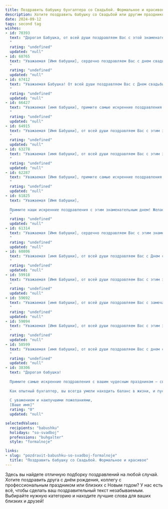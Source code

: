 ```yaml
---
title: Поздравить бабушку бухгалтера со Свадьбой. Формальное и красивое
description: Хотите поздравить бабушку со Свадьбой или другим праздником? Наш ИИ создаст незабываемое поздравление, а вы обязательно выделитесь среди других.  
date: 2024-09-12
tags: second tag
wishes:
- id: 70393
  text: "Дорогая Бабушка, от всей души поздравляем Вас с этой знаменательной датой – с Днем свадьбы! Желаем Вам крепкого здоровья, огромного счастья и безграничной любви. Пусть ваша жизнь всегда будет наполнена уютом, теплом и душевным покоем. Мы гордимся Вами и Вашим профессиональным талантом, ведь долгие годы Вы с блеском справлялись с работой бухгалтера.  Пусть каждый день приносит Вам радость и новые приятные моменты.
  "
  rating: "undefined"
  updated: "null"
- id: 68765
  text: "Уважаемая [Имя бабушки], сердечно поздравляем Вас с днем свадьбы! Желаем Вам крепкой любви, семейного благополучия и неизменного счастья! Пусть Ваша жизнь, как и Ваша бухгалтерская отчетность, всегда будет точной, прозрачной и процветающей!
  "
  rating: "undefined"
  updated: "null"
- id: 67412
  text: "Уважаемая Бабушка! От всей души поздравляем Вас с Днем свадьбы! Желаем крепкого здоровья, неиссякаемого счастья и благополучия на долгие годы. Пусть Ваша семейная жизнь будет полна любви, радости и взаимопонимания.
  "
  rating: "undefined"
  updated: "null"
- id: 66427
  text: "Уважаемая [имя бабушки], примите самые искренние поздравления с этой важной датой – вашей свадьбой! Пусть ваша жизнь будет наполнена счастьем, любовью, взаимопониманием и благополучием. Желаем вам крепкой семьи, долгих лет совместной жизни и радости от каждого прожитого дня!
  "
  rating: "undefined"
  updated: "null"
- id: 64915
  text: "Уважаемая [Имя Бабушки], от всей души поздравляем Вас с этим замечательным днем! Пусть Ваша свадьба станет символом крепкой любви, верности и семейного счастья. Желаем Вам долгих лет совместной жизни, наполненных радостью, взаимопониманием и заботой. Пусть Ваша профессия бухгалтера приносит Вам финансовое благополучие и стабильность, а в личной жизни царят гармония и тепло. Пусть каждый день будет наполнен любовью и счастьем!
  "
  rating: "undefined"
  updated: "null"
- id: 63278
  text: "Уважаемая [имя бабушки], от всей души поздравляем Вас с этим замечательным днем — днем Вашей свадьбы! Пусть эта дата станет символом Вашей долгой и счастливой семейной жизни, наполненной любовью, взаимопониманием и благополучием. Желаем Вам крепкого здоровья, оптимизма и всегда оставаться такой же мудрой, жизнерадостной и талантливой, как Вы есть!
  "
  rating: "undefined"
  updated: "null"
- id: 62287
  text: "Уважаемая [Имя бабушки], примите самые искренние поздравления с Днем свадьбы! Желаем Вам и Вашему супругу крепкой любви, семейного благополучия и долгих лет счастливой жизни вместе. Пусть Ваша семейная жизнь будет наполнена радостью, любовью и взаимопониманием!
  "
  rating: "undefined"
  updated: "null"
- id: 61825
  text: "Уважаемая [Имя бабушки],
  
  Примите наши искренние поздравления с этим знаменательным днем! Желаем Вам, чтобы Ваша жизнь была наполнена любовью, радостью и финансовым благополучием, как и Ваши безупречные бухгалтерские отчеты!
  "
  rating: "undefined"
  updated: "null"
- id: 61314
  text: "Уважаемая [Имя бабушки], сердечно поздравляем Вас с этим знаменательным днем! Желаем Вам и Вашему супругу крепкой любви, неиссякаемого счастья и долгих лет жизни, полных радости и благополучия! Пусть Ваш семейный очаг всегда будет полон тепла, уюта и светлых улыбок.
  "
  rating: "undefined"
  updated: "null"
- id: 60806
  text: "Уважаемая [имя Бабушки], от всей души поздравляем Вас с Днем свадьбы! Желаем Вам крепкого здоровья, семейного счастья, благополучия и долгих лет жизни! Пусть Ваш богатый опыт бухгалтера всегда приносит Вам радость и успех!
  "
  rating: "undefined"
  updated: "null"
- id: 59918
  text: "Уважаемая [Имя Бабушки], от всей души поздравляем Вас с этим замечательным днем — днем Вашей свадьбы! Желаем Вам неисчерпаемой любви, семейного благополучия и крепкого здоровья. Пусть Ваша профессиональная стезя, стезя бухгалтера, приносит Вам радость и удовлетворение!
  "
  rating: "undefined"
  updated: "null"
- id: 59692
  text: "Уважаемая [имя бабушки], от всей души поздравляем Вас с замечательной датой – годовщиной свадьбы! Желаем Вам долгих лет счастливой семейной жизни, крепкого здоровья, благополучия и радости! Пусть Ваш дом всегда будет полон любви, уюта и тепла.
  "
  rating: "undefined"
  updated: "null"
- id: 59094
  text: "Уважаемая [Имя Бабушки], от всей души поздравляем Вас с этим замечательным событием! Пусть Ваша свадьба станет началом новой, счастливой главы в Вашей жизни, полной любви, взаимопонимания и благополучия. Желаем Вам крепкого здоровья, семейного  счастья  и  неиссякаемого  оптимизма!
  "
  rating: "undefined"
  updated: "null"
- id: 58599
  text: "Уважаемая [имя бабушки], от всей души поздравляем Вас с днем свадьбы! Желаем Вам крепкого здоровья, благополучия и долгих лет счастливой совместной жизни. Пусть Ваша профессия бухгалтера и впредь приносит Вам радость и удовлетворение.
  "
  rating: "undefined"
  updated: "null"
- id: 38306
  text: "Дорогая бабушка!
  
  Примите самые искренние поздравления с вашим чудесным праздником — свадьбой! В этот знаменательный день хочется пожелать вам безграничного счастья, взаимопонимания и любви, которая будет согревать ваши сердца на протяжении всей жизни. Пусть каждый новый день приносит только радость и улыбки, а совместные мечты и планы сбываются с легкостью и удовольствием.
  
  Как опытный бухгалтер, вы всегда умели находить баланс в жизни, и пусть этот баланс всегда сохраняется в вашем общем будущем. Будьте счастливы и любимы!
  
  С уважением и наилучшими пожеланиями,
  [Ваше имя]"
  rating: "0"
  updated: "null"

selectedValues:
  recipients: "babushku"
  holidays: "so-svadboj"
  professions: "buhgalter"
  style: "formalnoje"

links:
- slug: "pozdravit-babushku-so-svadboj-formalnoje"
  title: "Поздравить бабушку со Свадьбой. Формальное и красивое"
---
```


Здесь вы найдете отличную подборку поздравлений на любой случай. 
Хотите поздравить друга с днём рождения, коллегу с профессиональным праздником или близких с Новым годом? У нас есть всё, чтобы сделать ваш поздравительный текст незабываемым. Выбирайте нужную категорию и находите лучшие слова для ваших близких и друзей!
